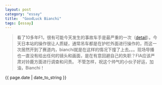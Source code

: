 ```yaml
---
layout: post
category: "essay"
title:  "GoodLuck Bianchi"
tags: [essay]
---
```

>看了10多年F1，很有可能今天发生的事故车手是最严重的一次（[detail](http://www.formula1.com/news/headlines/2014/10/16448.html)）。今天日本站的操作很让人质疑，通常吊车都是在护栏外面进行操作的，而这一次居然开到了赛道内，bianchi就是在这样的情况下撞了上去。。。现场导播也一直没有给出任何的镜头和画面，是在有意回避自己的失职？FIA应该严肃对铃鹿方面进行调查和问责。
>不管怎样，祝这个帅气的小伙子好运，加油，Bianchi！
<p>{{ page.date | date_to_string }}</p>
